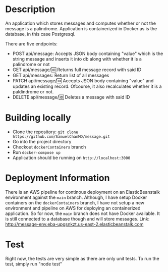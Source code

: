 # Description

An application which stores messages and computes whether or not the message is a palindrome. Application is containerized in Docker as is the database, in this case Postgresql.

There are five endpoints:
- POST api/message: Accepts JSON body containing "value" which is the string message and inserts it into db along with whether it is a palindrome or not
- GET api/message/:id: Returns full message record with said ID
- GET api/messages: Return list of all messages
- PATCH api/message/:id: Accepts JSON body containing "value" and updates an existing record. Ofcourse, it also recalculates whether it is a paldindrome or not.
- DELETE api/message/:id: Deletes a message with said ID

# Building locally
- Clone the repository: `git clone https://github.com/SamuelChanMD/message.git`
- Go into the project directory
- Checkout `dockerContainers` branch
- Run `docker-compose up`
- Application should be running on `http://localhost:3000`

# Deployment Information
There is an AWS pipeline for continous deployment on an ElasticBeanstalk environment against the  `main` branch. Although, I have setup Docker containers on the `dockerContainers` branch, I have not setup a new environment and pipeline on AWS for deploying an containerized application. So for now, the `main` branch does not have Docker available. It is still connected to a database though and will store messages.
Link: http://message-env.eba-upgsnkzt.us-east-2.elasticbeanstalk.com

# Test
Right now, the tests are very simple as there are only unit tests. To run the test, simply run "node test"

